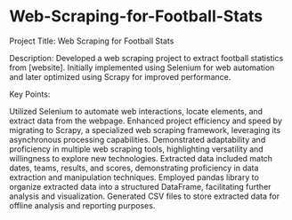 # Web-Scraping-for-Football-Stats
Project Title: Web Scraping for Football Stats

Description: Developed a web scraping project to extract football statistics from [website]. Initially implemented using Selenium for web automation and later optimized using Scrapy for improved performance.

Key Points:

Utilized Selenium to automate web interactions, locate elements, and extract data from the webpage.
Enhanced project efficiency and speed by migrating to Scrapy, a specialized web scraping framework, leveraging its asynchronous processing capabilities.
Demonstrated adaptability and proficiency in multiple web scraping tools, highlighting versatility and willingness to explore new technologies.
Extracted data included match dates, teams, results, and scores, demonstrating proficiency in data extraction and manipulation techniques.
Employed pandas library to organize extracted data into a structured DataFrame, facilitating further analysis and visualization.
Generated CSV files to store extracted data for offline analysis and reporting purposes.
